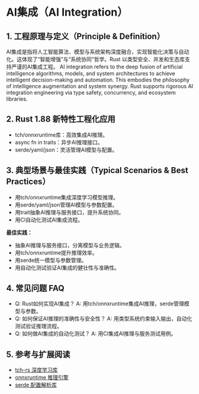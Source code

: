 # AI集成（AI Integration）

## 1. 工程原理与定义（Principle & Definition）

AI集成是指将人工智能算法、模型与系统架构深度融合，实现智能化决策与自动化。这体现了“智能增强”与“系统协同”哲学。Rust 以类型安全、并发和生态库支持严谨的AI集成工程。
AI integration refers to the deep fusion of artificial intelligence algorithms, models, and system architectures to achieve intelligent decision-making and automation. This embodies the philosophy of intelligence augmentation and system synergy. Rust supports rigorous AI integration engineering via type safety, concurrency, and ecosystem libraries.

## 2. Rust 1.88 新特性工程化应用

- tch/onnxruntime库：高效集成AI推理。
- async fn in traits：异步AI推理接口。
- serde/yaml/json：灵活管理AI模型与配置。

## 3. 典型场景与最佳实践（Typical Scenarios & Best Practices）

- 用tch/onnxruntime集成深度学习模型推理。
- 用serde/yaml/json管理AI模型与参数配置。
- 用trait抽象AI推理与服务接口，提升系统协同。
- 用CI自动化测试AI集成流程。

**最佳实践：**

- 抽象AI推理与服务接口，分离模型与业务逻辑。
- 用tch/onnxruntime提升推理效率。
- 用serde统一模型与参数管理。
- 用自动化测试验证AI集成的健壮性与准确性。

## 4. 常见问题 FAQ

- Q: Rust如何实现AI集成？
  A: 用tch/onnxruntime集成AI推理，serde管理模型与参数。
- Q: 如何保证AI推理的准确性与安全性？
  A: 用类型系统约束输入输出，自动化测试验证推理流程。
- Q: 如何做AI集成的自动化测试？
  A: 用CI集成AI推理与服务测试用例。

## 5. 参考与扩展阅读

- [tch-rs 深度学习库](https://github.com/LaurentMazare/tch-rs)
- [onnxruntime 推理引擎](https://github.com/microsoft/onnxruntime)
- [serde 配置解析库](https://serde.rs/)
